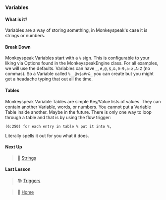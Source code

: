 ### Variables

#### What is it?
Variables are a way of storing something, in Monkeyspeak's case it is strings or 
numbers.

#### Break Down
Monkeyspeak Variables start with a `%` sign.  This is configurable to your liking 
via Options found in the MonkeyspeakEngine class.  For all examples, we will use the 
defaults.  Variables can have `_,#,@,$,&,0-9,a-z,A-Z` (no commas).  So a Variable 
called `%__@v$a#r&_` you can create but you might get a headache typing that out all 
the time.

#### Tables
Monkeyspeak Variable Tables are simple Key/Value lists of values.  They can contain 
another Variable, words, or numbers.  You cannot put a Variable Table inside another.
Maybe in the future.  There is only one way to loop through a table and that is by 
using the flow trigger:

`(6:250) for each entry in table % put it into %,`

Literally spells it out for you what it does.

#### Next Up
> :book: [Strings](Strings.md)

#### Last Lesson
> :books: [Triggers](Triggers.md)

> :house_with_garden: [Home](../README.md)